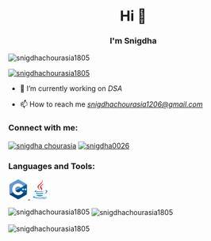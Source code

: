 <h1 align="center">Hi 👋</h1>
<h3 align="center">I'm Snigdha</h3>

<p align="left"> <img src="https://komarev.com/ghpvc/?username=snigdhachourasia1805&label=Profile%20views&color=0e75b6&style=flat" alt="snigdhachourasia1805" /> </p>

<p align="left"> <a href="https://github.com/ryo-ma/github-profile-trophy"><img src="https://github-profile-trophy.vercel.app/?username=snigdhachourasia1805" alt="snigdhachourasia1805" /></a> </p>

- 🔭 I’m currently working on *DSA*

- 📫 How to reach me *snigdhachourasia1206@gmail.com*

<h3 align="left">Connect with me:</h3>
<p align="left">
<a href="https://linkedin.com/in/snigdha chourasia" target="blank"><img align="center" src="https://raw.githubusercontent.com/rahuldkjain/github-profile-readme-generator/master/src/images/icons/Social/linked-in-alt.svg" alt="snigdha chourasia" height="30" width="40" /></a>
<a href="https://www.hackerrank.com/snigdha0026" target="blank"><img align="center" src="https://raw.githubusercontent.com/rahuldkjain/github-profile-readme-generator/master/src/images/icons/Social/hackerrank.svg" alt="snigdha0026" height="30" width="40" /></a>
</p>

<h3 align="left">Languages and Tools:</h3>
<p align="left"> <a href="https://www.w3schools.com/cpp/" target="_blank" rel="noreferrer"> <img src="https://raw.githubusercontent.com/devicons/devicon/master/icons/cplusplus/cplusplus-original.svg" alt="cplusplus" width="40" height="40"/> </a> <a href="https://www.java.com" target="_blank" rel="noreferrer"> <img src="https://raw.githubusercontent.com/devicons/devicon/master/icons/java/java-original.svg" alt="java" width="40" height="40"/> </a> </p>

<p><img align="left" src="https://github-readme-stats.vercel.app/api/top-langs?username=snigdhachourasia1805&show_icons=true&locale=en&layout=compact" alt="snigdhachourasia1805" /></p>

<p>&nbsp;<img align="center" src="https://github-readme-stats.vercel.app/api?username=snigdhachourasia1805&show_icons=true&locale=en" alt="snigdhachourasia1805" /></p>

<p><img align="center" src="https://github-readme-streak-stats.herokuapp.com/?user=snigdhachourasia1805&" alt="snigdhachourasia1805" /></p>
